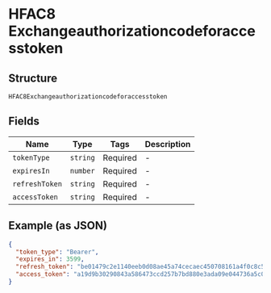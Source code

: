 
# HFAC8 Exchangeauthorizationcodeforaccesstoken

## Structure

`HFAC8Exchangeauthorizationcodeforaccesstoken`

## Fields

| Name | Type | Tags | Description |
|  --- | --- | --- | --- |
| `tokenType` | `string` | Required | - |
| `expiresIn` | `number` | Required | - |
| `refreshToken` | `string` | Required | - |
| `accessToken` | `string` | Required | - |

## Example (as JSON)

```json
{
  "token_type": "Bearer",
  "expires_in": 3599,
  "refresh_token": "be01479c2e1140eeb0d08ae45a74cecaec450708161a4f0c8c52332f917de94c",
  "access_token": "a19d9b30290843a586473ccd257b7bd880e3ada09e044736a5c0ba8158298279"
}
```

